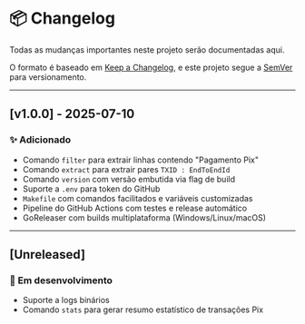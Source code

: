 # 📦 Changelog

Todas as mudanças importantes neste projeto serão documentadas aqui.

O formato é baseado em [Keep a Changelog](https://keepachangelog.com/pt-BR/1.0.0/), e este projeto segue a [SemVer](https://semver.org/lang/pt-BR/) para versionamento.

---

## [v1.0.0] - 2025-07-10

### ✨ Adicionado
- Comando `filter` para extrair linhas contendo "Pagamento Pix"
- Comando `extract` para extrair pares `TXID : EndToEndId`
- Comando `version` com versão embutida via flag de build
- Suporte a `.env` para token do GitHub
- `Makefile` com comandos facilitados e variáveis customizadas
- Pipeline do GitHub Actions com testes e release automático
- GoReleaser com builds multiplataforma (Windows/Linux/macOS)

---

## [Unreleased]

### 🔧 Em desenvolvimento
- Suporte a logs binários
- Comando `stats` para gerar resumo estatístico de transações Pix
